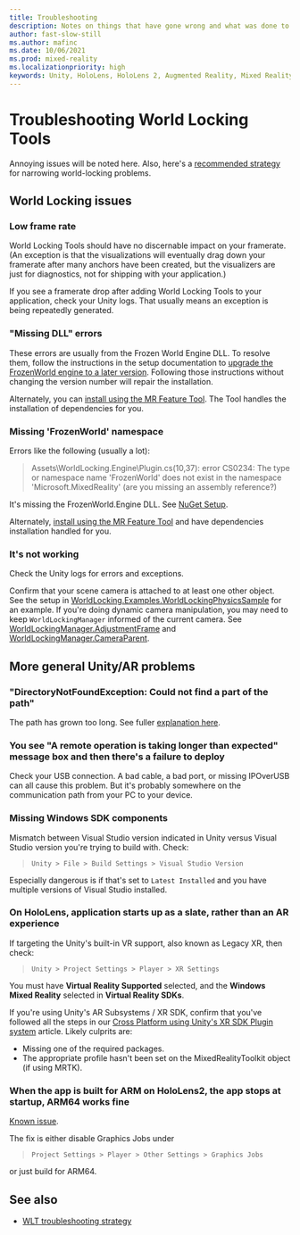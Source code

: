 ```yaml
---
title: Troubleshooting
description: Notes on things that have gone wrong and what was done to fix them.
author: fast-slow-still
ms.author: mafinc
ms.date: 10/06/2021
ms.prod: mixed-reality
ms.localizationpriority: high
keywords: Unity, HoloLens, HoloLens 2, Augmented Reality, Mixed Reality, ARCore, ARKit, development, MRTK
---
```


# Troubleshooting World Locking Tools

Annoying issues will be noted here. Also, here's a [recommended strategy](TroubleshootingAdvanced.md) for narrowing world-locking problems.

## World Locking issues

### Low frame rate

World Locking Tools should have no discernable impact on your framerate. (An exception is that the visualizations will eventually drag down your framerate after many anchors have been created, but the visualizers are just for diagnostics, not for shipping with your application.)

If you see a framerate drop after adding World Locking Tools to your application, check your Unity logs. That usually means an exception is being repeatedly generated.

### "Missing DLL" errors

These errors are usually from the Frozen World Engine DLL. To resolve them, follow the instructions in the setup documentation to [upgrade the FrozenWorld engine to a later version](~/docs/howtos/initialsetup.md#manual-frozen-world-engine-dll-installation). Following those instructions without changing the version number will repair the installation.

Alternately, you can [install using the MR Feature Tool](WLTviaMRFeatureTool.md). The Tool handles the installation of dependencies for you.

### Missing 'FrozenWorld' namespace

Errors like the following (usually a lot):

> Assets\WorldLocking.Engine\Plugin.cs(10,37): error CS0234: The type or namespace name 'FrozenWorld' does not exist in the namespace 'Microsoft.MixedReality' (are you missing an assembly reference?)

It's missing the FrozenWorld.Engine DLL. See [NuGet Setup](InitialSetup.md#frozenworld-engine-installation).

Alternately, [install using the MR Feature Tool](WLTviaMRFeatureTool.md) and have dependencies installation handled for you.

### It's not working

Check the Unity logs for errors and exceptions.

Confirm that your scene camera is attached to at least one other object. See the setup in [WorldLocking.Examples.WorldLockingPhysicsSample](~/docs/howtos/samples/worldlockedphysicssample.md) for an example. If you're doing dynamic camera manipulation, you may need to keep `WorldLockingManager` informed of the current camera. See [WorldLockingManager.AdjustmentFrame](xref:Microsoft.MixedReality.WorldLocking.Core.WorldLockingManager.AdjustmentFrame) and [WorldLockingManager.CameraParent](xref:Microsoft.MixedReality.WorldLocking.Core.WorldLockingManager.CameraParent).

## More general Unity/AR problems

### "DirectoryNotFoundException: Could not find a part of the path"

The path has grown too long. See fuller [explanation here](InitialSetup.md#a-warning-note-on-installation-path-length).

### You see "A remote operation is taking longer than expected" message box and then there's a failure to deploy

Check your USB connection. A bad cable, a bad port, or missing IPOverUSB can all cause this problem. But it's probably somewhere on the communication path from your PC to your device.

### Missing Windows SDK components

Mismatch between Visual Studio version indicated in Unity versus Visual Studio version you're trying to build with. Check:

> `Unity > File > Build Settings > Visual Studio Version`

Especially dangerous is if that's set to `Latest Installed` and you have multiple versions of Visual Studio installed.

### On HoloLens, application starts up as a slate, rather than an AR experience

If targeting the Unity's built-in VR support, also known as Legacy XR, then check:

> `Unity > Project Settings > Player > XR Settings`  

You must have **Virtual Reality Supported** selected, and the **Windows Mixed Reality** selected in **Virtual Reality SDKs**.

If you're using Unity's AR Subsystems / XR SDK, confirm that you've followed all the steps in our [Cross Platform using Unity's XR SDK Plugin system](XRSDK.md) article. Likely culprits are:

* Missing one of the required packages.
* The appropriate profile hasn't been set on the MixedRealityToolkit object (if using MRTK).

### When the app is built for ARM on HoloLens2, the app stops at startup, ARM64 works fine

[Known issue](https://issuetracker.unity3d.com/issues/enabling-graphics-jobs-in-2019-dot-3-x-results-in-a-crash-or-nothing-rendering-on-hololens-2).

The fix is either disable Graphics Jobs under

> `Project Settings > Player > Other Settings > Graphics Jobs`

or just build for ARM64.

## See also

* [WLT troubleshooting strategy](TroubleshootingAdvanced.md)
